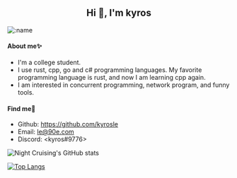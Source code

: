 <h2 align="center">Hi 👋, I'm kyros</h2>

![:name](https://count.getloli.com/get/@:kyros?theme=rule34)

#### About me✨ 

* I'm a college student.
* I use rust, cpp, go and c# programming languages. My favorite programming language is rust, and now I am learning cpp again.
* I am interested in concurrent programming, network program, and funny tools.

#### Find me👀

* Github: <https://github.com/kyrosle>
* Email: <le@90e.com>
* Discord: <kyros#9776>

![Night Cruising's GitHub stats](https://github-readme-stats-git-masterrstaa-rickstaa.vercel.app/api?username=kyrosle&show_icons=true&count_private=true)

[![Top Langs](https://github-readme-stats.vercel.app/api/top-langs/?username=kyrosle&layout=compact&hide=javascript,html,css,PowerShell)](https://github.com/anuraghazra/github-readme-stats)
